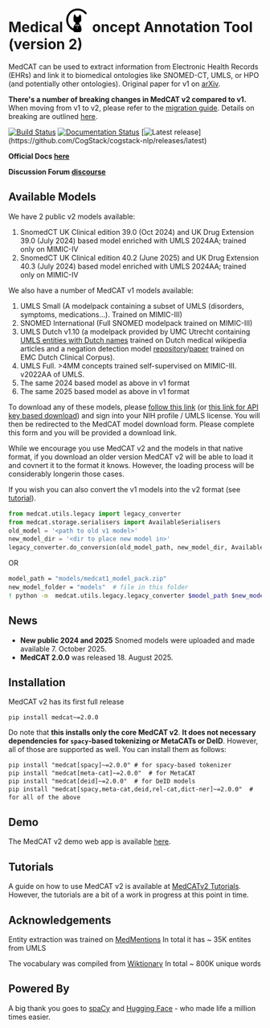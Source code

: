 # Medical  <img src="https://github.com/CogStack/cogstack-nlp/blob/main/media/cat-logo.png?raw=true" width=45> oncept Annotation Tool (version 2)

MedCAT can be used to extract information from Electronic Health Records (EHRs) and link it to biomedical ontologies like SNOMED-CT, UMLS, or HPO (and potentially other ontologies).
Original paper for v1 on [arXiv](https://arxiv.org/abs/2010.01165). 

**There's a number of breaking changes in MedCAT v2 compared to v1.**
When moving from v1 to v2, please refer to the [migration guide](docs/migration_guide_v2.md).
Details on breaking are outlined [here](docs/breaking_changes.md).

[![Build Status](https://github.com/CogStack/cogstack-nlp/actions/workflows/medcat-v2_main.yml/badge.svg?branch=main)](https://github.com/CogStack/cogstack-nlp/actions/workflows/medcat-v2_main.yml/badge.svg?branch=main)
[![Documentation Status](https://readthedocs.org/projects/cogstack-nlp/badge/?version=latest)](https://readthedocs.org/projects/cogstack-nlp/badge/?version=latest)
[![Latest release](https://img.shields.io/github/v/release/CogStack/cogstack-nlp?filter=medcat/*)](https://github.com/CogStack/cogstack-nlp/releases/latest)
<!-- [![pypi Version](https://img.shields.io/pypi/v/medcat.svg?style=flat-square&logo=pypi&logoColor=white)](https://pypi.org/project/medcat/) -->

**Official Docs [here](https://cogstack-nlp.readthedocs.io/)**

**Discussion Forum [discourse](https://discourse.cogstack.org/)**

## Available Models

We have 2 public v2 models available:
1) SnomedCT UK Clinical edition 39.0 (Oct 2024) and UK Drug Extension 39.0 (July 2024) based model enriched with UMLS 2024AA; trained only on MIMIC-IV
2) SnomedCT UK Clinical edition 40.2 (June 2025) and UK Drug Extension 40.3 (July 2024) based model enriched with UMLS 2024AA; trained only on MIMIC-IV

We also have a number of MedCAT v1 models available:
1) UMLS Small (A modelpack containing a subset of UMLS (disorders, symptoms, medications...). Trained on MIMIC-III)
2) SNOMED International (Full SNOMED modelpack trained on MIMIC-III)
3) UMLS Dutch v1.10 (a modelpack provided by UMC Utrecht containing [UMLS entities with Dutch names](https://github.com/umcu/dutch-umls) trained on Dutch medical wikipedia articles and a negation detection model [repository](https://github.com/umcu/negation-detection/)/[paper](https://doi.org/10.48550/arxiv.2209.00470) trained on EMC Dutch Clinical Corpus).
4) UMLS Full. >4MM concepts trained self-supervised on MIMIC-III. v2022AA of UMLS.
5) The same 2024 based model as above in v1 format
6) The same 2025 based model as above in v1 format

To download any of these models, please [follow this link](https://uts.nlm.nih.gov/uts/login?service=https://medcat.sites.er.kcl.ac.uk/auth-callback) (or [this link for API key based download](https://medcat.sites.er.kcl.ac.uk/auth-callback-api)) and sign into your NIH profile / UMLS license. You will then be redirected to the MedCAT model download form. Please complete this form and you will be provided a download link.

While we encourage you use MedCAT v2 and the models in that native format, if you download an older version MedCAT v2 will be able to load it and covnert it to the format it knows. However, the loading process will be considerably longerin those cases.

If you wish you can also convert the v1 models into the v2 format (see [tutorial](../medcat-v2-tutorials/notebooks/introductory/migration/1._Migrate_v1_model_to_v2.ipynb)).

```python
from medcat.utils.legacy import legacy_converter
from medcat.storage.serialisers import AvailableSerialisers
old_model = '<path to old v1 model>'
new_model_dir = '<dir to place new model in>'
legacy_converter.do_conversion(old_model_path, new_model_dir, AvailableSerialisers.dill)
```
OR
```bash
model_path = "models/medcat1_model_pack.zip"
new_model_folder = "models"  # file in this folder
! python -m  medcat.utils.legacy.legacy_converter $model_path $new_model_folder --verbose
```

## News
- **New public 2024 and 2025** Snomed models were uploaded and made available 7. October 2025.
- **MedCAT 2.0.0**  was released 18. August 2025.
<!-- - **Paper** van Es, B., Reteig, L.C., Tan, S.C. et al. [Negation detection in Dutch clinical texts: an evaluation of rule-based and machine learning methods](https://doi.org/10.1186/s12859-022-05130-x). BMC Bioinformatics 24, 10 (2023).
- **New tool in the Cogstack ecosystem \[19. December 2022\]** [Foresight -- Deep Generative Modelling of Patient Timelines using Electronic Health Records](https://arxiv.org/abs/2212.08072)
- **New Paper using MedCAT \[21. October 2022\]**: [A New Public Corpus for Clinical Section Identification: MedSecId.](https://aclanthology.org/2022.coling-1.326.pdf)
- **Major Change to the Permissions of Use \[4. August 2022\]** MedCAT now uses the [Elastic License 2.0](https://github.com/CogStack/MedCAT/pull/271/commits/c9f4e86116ec751a97c618c97dadaa23e1feb6bc). For further information please click [here.](https://www.elastic.co/licensing/elastic-license)
- **New Downloader \[15. March 2022\]**: You can now [download](https://uts.nlm.nih.gov/uts/login?service=https://medcat.rosalind.kcl.ac.uk/auth-callback) the latest SNOMED-CT and UMLS model packs via UMLS user authentication.
- **New Feature and Tutorial \[7. December 2021\]**: [Exploring Electronic Health Records with MedCAT and Neo4j](https://towardsdatascience.com/exploring-electronic-health-records-with-medcat-and-neo4j-f376c03d8eef)
- **New Minor Release \[20. October 2021\]** Introducing model packs, new faster multiprocessing for large datasets (100M+ documents) and improved MetaCAT.
- **New Release \[1. August 2021\]**: Upgraded MedCAT to use spaCy v3, new scispaCy models have to be downloaded - all old CDBs (compatble with MedCAT v1) will work without any changes.
- **New Feature and Tutorial \[8. July 2021\]**: [Integrating 🤗 Transformers with MedCAT for biomedical NER+L](https://towardsdatascience.com/integrating-transformers-with-medcat-for-biomedical-ner-l-8869c76762a)
- **General \[1. April 2021\]**: MedCAT is upgraded to v1, unforunately this introduces breaking changes with older models (MedCAT v0.4),
  as well as potential problems with all code that used the MedCAT package. MedCAT v0.4 is available on the legacy
  branch and will still be supported until 1. July 2021
  (with respect to potential bug fixes), after it will still be available but not updated anymore.
- **Paper**: [What’s in a Summary? Laying the Groundwork for Advances in Hospital-Course Summarization](https://www.aclweb.org/anthology/2021.naacl-main.382.pdf)
- ([more...](https://github.com/CogStack/cogstack-nlp/blob/main/medcat-v2/media/news.md)) -->

## Installation

MedCAT v2 has its first full release
```
pip install medcat~=2.0.0
```
Do note that **this installs only the core MedCAT v2**.
**It does not necessary dependencies for `spacy`-based tokenizing or MetaCATs or DeID**.
However, all of those are supported as well.
You can install them as follows:
```
pip install "medcat[spacy]~=2.0.0" # for spacy-based tokenizer
pip install "medcat[meta-cat]~=2.0.0"  # for MetaCAT
pip install "medcat[deid]~=2.0.0"  # for DeID models
pip install "medcat[spacy,meta-cat,deid,rel-cat,dict-ner]~=2.0.0"  # for all of the above
```

## Demo

The MedCAT v2 demo web app is available [here](https://medcat.sites.er.kcl.ac.uk/).

## Tutorials
A guide on how to use MedCAT v2 is available at [MedCATv2 Tutorials](../medcat-v2-tutorials).
However, the tutorials are a bit of a work in progress at this point in time.


## Acknowledgements
Entity extraction was trained on [MedMentions](https://github.com/chanzuckerberg/MedMentions) In total it has ~ 35K entites from UMLS

The vocabulary was compiled from [Wiktionary](https://en.wiktionary.org/wiki/Wiktionary:Main_Page) In total ~ 800K unique words

## Powered By
A big thank you goes to [spaCy](https://spacy.io/) and [Hugging Face](https://huggingface.co/) - who made life a million times easier.


<!-- ## Citation
```
@ARTICLE{Kraljevic2021-ln,
  title="Multi-domain clinical natural language processing with {MedCAT}: The Medical Concept Annotation Toolkit",
  author="Kraljevic, Zeljko and Searle, Thomas and Shek, Anthony and Roguski, Lukasz and Noor, Kawsar and Bean, Daniel and Mascio, Aurelie and Zhu, Leilei and Folarin, Amos A and Roberts, Angus and Bendayan, Rebecca and Richardson, Mark P and Stewart, Robert and Shah, Anoop D and Wong, Wai Keong and Ibrahim, Zina and Teo, James T and Dobson, Richard J B",
  journal="Artif. Intell. Med.",
  volume=117,
  pages="102083",
  month=jul,
  year=2021,
  issn="0933-3657",
  doi="10.1016/j.artmed.2021.102083"
}
``` -->
